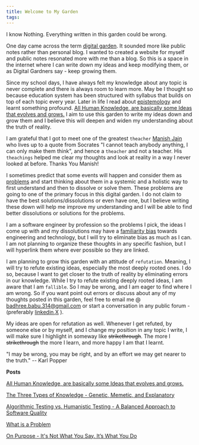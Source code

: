 ```yaml
---
title: Welcome to My Garden
tags:
---
```

I know Nothing. Everything written in this garden could be wrong. 

One day came across the term [digital garden](https://www.technologyreview.com/2020/09/03/1007716/digital-gardens-let-you-cultivate-your-own-little-bit-of-the-internet/). It sounded more like public notes rather than personal blog. I wanted to created a website for myself and public notes resonated more with me than a blog. So this is a space in the internet where I can write down my ideas and keep modifying them, or as Digital Gardners say - keep growing them. 

Since my school days, I have always felt my knowledge about any topic is never complete and there is always room to learn more. May be I thought so because education system has been structured with syllabus that builds on top of each topic every year. Later in life I read about [epistemology](https://en.wikipedia.org/wiki/Epistemology) and learnt something profound. [All Human Knowledge,  are basically some Ideas that evolves and grows.](human_knowledge.md) I aim to use this garden to write my ideas down and grow them and I believe this will deepen and widen my understanding about the truth of reality. 

I am grateful that I got to meet one of the greatest `theacher` [Manish Jain](https://www.linkedin.com/in/manishjain99/) who lives up to a quote from Socrates "I cannot teach anybody anything, I can only make them think", and hence a `theacher` and not a teacher. His `theachings` helped me clear my thoughts and look at reality in a way I never looked at before. Thanks You Manish!

I sometimes predict that some events will happen and consider them as [problems](problem.md) and start thinking about them in a systemic and a holistic way to first understand and then to dissolve or solve them. These problems are going to one of the primary focus in this digital garden. I do not claim to have the best solutions/dissolutions or even have one, but I believe writing these down will help me improve my understanding and I will be able to find better dissolutions or solutions for the problems.

I am a software engineer by profession so the problems I pick, the ideas I come up with and my dissolutions may have a [familiarity bias](https://www.thebehavioralscientist.com/glossary/familiarity-bias)  towards engineering and technology, but I will try to eliminate bias as much as I can. I am not planning to organize these thoughts in any specific fashion, but I will hyperlink them where ever possible so they are linked. 

I am planning to grow this garden with an attitude of `refutation`. Meaning, I will try to refute existing ideas, especially the most deeply rooted ones. I do so, because I want to get closer to the truth of reality by eliminating errors in our knowledge. While I try to refute existing deeply rooted ideas, I am aware that I am `fallible`. So I may be wrong, and I am eager to find where I am wrong. So if you want point out errors or discuss about any of my thoughts posted in this garden, feel free to email me @ [badhree.babu.314@gmail.com](mailto:badhree.babu.314@gmail.com) or start a conversation in any public forum - (preferably [linkedin](https://www.linkedin.com/in/jbadhree/),[X](https://x.com/jbadhree) ). 

My ideas are open for refutation as well. Whenever I get refuted, by someone else or by myself, and I change my position in any topic I write, I will make sure I highlight in someway like ~~strikethrough~~. The more I ~~strikethrough~~  the more I learn, and more happy I am that I learnt. 

"I may be wrong, you may be right, and by an effort we may get nearer to the truth."
-- Karl Popper


**Posts**

[All Human Knowledge,  are basically some Ideas that evolves and grows.](human_knowledge.md)

[The Three Types of Knowledge - Genetic, Memetic, and Explanatory](types_of_knowledge.md)

[Algorithmic Testing vs. Humanistic Testing - A Balanced Approach to Software Quality](algorithmic_testing_vs_humanistic_testing.md)

[What is a Problem](problem.md)

[On Purpose - It's Not What You Say. It’s What You Do](purpose.md)



